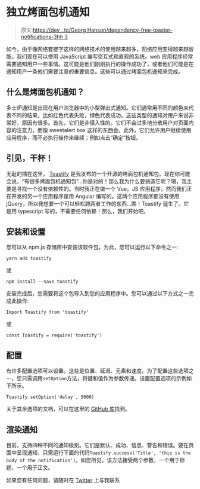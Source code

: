 # 独立烤面包机通知

> 原文:[https://dev . to/Georg Hanson/dependency-free-toaster-notifications-3hh 3](https://dev.to/georgehanson/dependency-free-toaster-notifications-3hh3)

如今，由于像网络套接字这样的网络技术的使用越来越多，网络应用变得越来越智能。我们现在可以使用 JavaScript 编写交互式和直观的系统。web 应用程序经常需要通知用户一些事情。这可能是他们刚刚执行的操作成功了，或者他们可能是在通知用户一条他们需要注意的重要信息。这些可以通过烤面包机通知来完成。

## 什么是烤面包机通知？

多士炉通知是出现在用户浏览器中的小型弹出式通知。它们通常用不同的颜色来代表不同的结果，比如红色代表失败，绿色代表成功。这些类型的通知对用户来说非常好，原因有很多。首先，它们是非侵入性的。它们不会过多地分散用户对页面内容的注意力，而像 sweetalert box 这样的东西会。此外，它们允许用户继续使用应用程序，而不必执行操作来继续；例如点击“确定”按钮。

## 引见，干杯！

无耻的插在这里， [Toastify](https://github.com/georgehanson/toastify) 是我发布的一个开源的烤面包机通知包。现在你可能会说，“有很多烤面包机通知包”…你是对的！那么我为什么要创造它呢？嗯，我主要是寻找一个没有依赖性的。当时我正在做一个 Vue。JS 应用程序，然而我们正在开发的另一个应用程序是用 Angular 编写的。这两个应用程序都没有使用 jQuery，所以我想要一个可以轻松跨两者工作的东西…瞧！Toastify 诞生了。它是用 typescript 写的，不需要任何依赖！那么，我们开始吧。

## 安装和设置

您可以从 npm.js 存储库中安装该软件包。为此，您可以运行以下命令之一:

`yarn add toastify`

或

`npm install --save toastify`

安装完成后，您需要将这个包导入到您的应用程序中。您可以通过以下方式之一完成此操作:

`Import Toastify from 'toastify'`

或

`const Toastify = require('toastify')`

## 配置

有许多配置选项可以设置。这些是位置、延迟、元素和速度。为了配置这些选项之一，您只需调用`setOption`方法，将键和值作为参数传递。设置配置选项的示例如下所示。

`Toastify.setOption('delay', 5000)`

关于其余选项的文档，可以在这里的 [GitHub 库](https://github.com/georgehanson/toastify)找到。

## 渲染通知

目前，支持四种不同的通知级别。它们是默认、成功、信息、警告和错误。要在页面中呈现通知，只需运行下面的代码`Toastify.success('Title', 'this is the body of the notification')`。如您所见，该方法接受两个参数，一个用于标题，一个用于正文。

如果您有任何问题，请随时在 [Twitter](https://www.twitter.com/gwhdev) 上与我联系